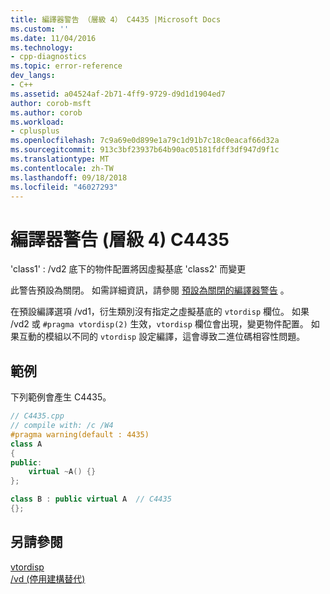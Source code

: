 ```yaml
---
title: 編譯器警告 （層級 4） C4435 |Microsoft Docs
ms.custom: ''
ms.date: 11/04/2016
ms.technology:
- cpp-diagnostics
ms.topic: error-reference
dev_langs:
- C++
ms.assetid: a04524af-2b71-4ff9-9729-d9d1d1904ed7
author: corob-msft
ms.author: corob
ms.workload:
- cplusplus
ms.openlocfilehash: 7c9a69e0d899e1a79c1d91b7c18c0eacaf66d32a
ms.sourcegitcommit: 913c3bf23937b64b90ac05181fdff3df947d9f1c
ms.translationtype: MT
ms.contentlocale: zh-TW
ms.lasthandoff: 09/18/2018
ms.locfileid: "46027293"
---
```

# <a name="compiler-warning-level-4-c4435"></a>編譯器警告 (層級 4) C4435

'class1' : /vd2 底下的物件配置將因虛擬基底 'class2' 而變更

此警告預設為關閉。 如需詳細資訊，請參閱 [預設為關閉的編譯器警告](../../preprocessor/compiler-warnings-that-are-off-by-default.md) 。

在預設編譯選項 /vd1，衍生類別沒有指定之虛擬基底的 `vtordisp` 欄位。  如果 /vd2 或 `#pragma vtordisp(2)` 生效，`vtordisp` 欄位會出現，變更物件配置。  如果互動的模組以不同的 `vtordisp` 設定編譯，這會導致二進位碼相容性問題。

## <a name="example"></a>範例

下列範例會產生 C4435。

```cpp
// C4435.cpp
// compile with: /c /W4
#pragma warning(default : 4435)
class A
{
public:
    virtual ~A() {}
};

class B : public virtual A  // C4435
{};
```

## <a name="see-also"></a>另請參閱

[vtordisp](../../preprocessor/vtordisp.md)<br/>
[/vd (停用建構替代)](../../build/reference/vd-disable-construction-displacements.md)
